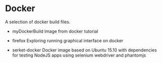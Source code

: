 Docker
===================

A selection of docker build files.

- myDockerBuild
  Image from docker tutorial

- firefox
  Exploring running graphical interface on docker

- serket-docker
  Docker image based on Ubuntu 15.10 with dependencies for testing NodeJS apps using selenium webdriver and phantomjs
